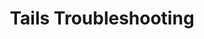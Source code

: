 ---
lang: de
layout: doc
redirect_from:
- /de/doc/tails-troubleshooting/
redirect_to: https://github.com/Qubes-Community/Contents/blob/master/docs/troubleshooting/tails-troubleshooting.md
ref: 237
title: Tails Troubleshooting
---